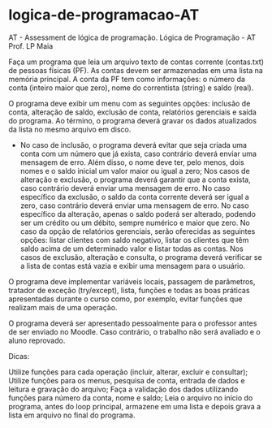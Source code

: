 # logica-de-programacao-AT
AT - Assessment de lógica de programação.
Lógica de Programação - AT
Prof. LP Maia

Faça um programa que leia um arquivo texto de contas corrente (contas.txt) de pessoas físicas (PF). As contas devem ser armazenadas em uma lista na memória principal. A conta da PF tem como informações: o número da conta (inteiro maior que zero), nome do correntista (string) e saldo (real).

O programa deve exibir um menu com as seguintes opções: inclusão de conta, alteração de saldo, exclusão de conta, relatórios gerenciais e saída do programa. Ao término, o programa deverá gravar os dados atualizados da lista no mesmo arquivo em disco.

- No caso de inclusão, o programa deverá evitar que seja criada uma conta com um número que já exista, caso contrário deverá enviar uma mensagem de erro. Além disso, o nome deve ter, pelo menos, dois nomes e o saldo inicial um valor maior ou igual a zero;
Nos casos de alteração e exclusão, o programa deverá garantir que a conta exista, caso contrário deverá enviar uma mensagem de erro. 
No caso específico da exclusão, o saldo da conta corrente deverá ser igual a zero, caso contrário deverá enviar uma mensagem de erro.
No caso específico da alteração, apenas o saldo poderá ser alterado, podendo ser um crédito ou um débito, sempre numérico e maior que zero. 
No caso da opção de relatórios gerenciais, serão oferecidas as seguintes opções: listar clientes com saldo negativo, listar os clientes que têm saldo acima de um determinado valor e listar todas as contas.
Nos casos de exclusão, alteração e consulta, o programa deverá verificar se a lista de contas está vazia e exibir uma mensagem para o usuário.

O programa deve implementar variáveis locais, passagem de parâmetros, tratador de exceção (try/except), lista, funções e todas as boas práticas apresentadas durante o curso como, por exemplo, evitar funções que realizam mais de uma operação.

O programa deverá ser apresentado pessoalmente para o professor antes de ser enviado no Moodle. Caso contrário, o trabalho não será avaliado e o aluno reprovado.

Dicas:

Utilize funções para cada operação (incluir, alterar, excluir e consultar);
Utilize funções para os menus, pesquisa de conta, entrada de dados e leitura e gravação do arquivo;
Faça a validação dos dados utilizando funções para número da conta, nome e saldo;
Leia o arquivo no início do programa, antes do loop principal, armazene em uma lista e depois grava a lista em arquivo no final do programa.
